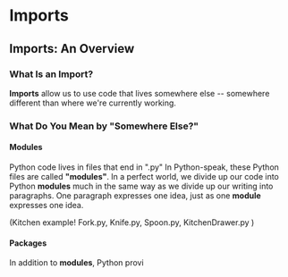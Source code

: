 # Imports

## Imports: An Overview

### What Is an Import?
**Imports** allow us to use code that lives somewhere else -- somewhere different than where we're currently working. 

### What Do You Mean by "Somewhere Else?"

#### Modules
Python code lives in files that end in ".py"
In Python-speak, these Python files are called **"modules"**.
In a perfect world, we divide up our code into Python **modules** much in the same way as we divide up our writing into paragraphs. One paragraph expresses one idea, just as one **module** expresses one idea.

(Kitchen example! Fork.py, Knife.py, Spoon.py, KitchenDrawer.py )

#### Packages
In addition to **modules**, Python provi

<!--stackedit_data:
eyJoaXN0b3J5IjpbNTc3MTEzNDg2LDE4MTE5NzI5NTAsNDczNj
IxMTQzXX0=
-->